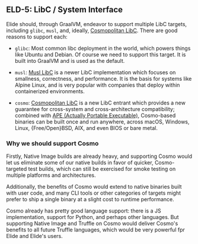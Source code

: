 ## ELD-5: LibC / System Interface

Elide should, through GraalVM, endeavor to support multiple LibC targets, including `glibc`, `musl`, and, ideally, [Cosmopolitan LibC](https://github.com/jart/cosmopolitan). There are good reasons to support each:

- `glibc`: Most common libc deployment in the world, which powers things like Ubuntu and Debian. Of course we need to support this target. It is built into GraalVM and is used as the default.

- `musl`: [Musl LibC](https://musl.cc) is a newer LibC implementation which focuses on smallness, correctness, and performance. It is the basis for systems like Alpine Linux, and is very popular with companies that deploy within containerized environments.

- `cosmo`: [Cosmopolitan LibC](https://github.com/jart/cosmopolitan) is a new LibC entrant which provides a new guarantee for cross-system and cross-architecture compatibility; combined with [APE (Actually Portable Executable)](https://justine.lol/ape.html), Cosmo-based binaries can be built once and run anywhere, across macOS, Windows, Linux, {Free/Open}BSD, AIX, and even BIOS or bare metal.

### Why we should support Cosmo

Firstly, Native Image builds are already heavy, and supporting Cosmo would let us eliminate some of our native builds in favor of quicker, Cosmo-targeted test builds, which can still be exercised for smoke testing on multiple platforms and architectures.

Additionally, the benefits of Cosmo would extend to native binaries built with user code, and many CLI tools or other categories of targets might prefer to ship a single binary at a slight cost to runtime performance.

Cosmo already has pretty good language support: there is a JS implementation, support for Python, and perhaps other languages. But supporting Native Image and Truffle on Cosmo would deliver Cosmo's benefits to all future Truffle languages, which would be very powerful fpr Elide and Elide's users.
